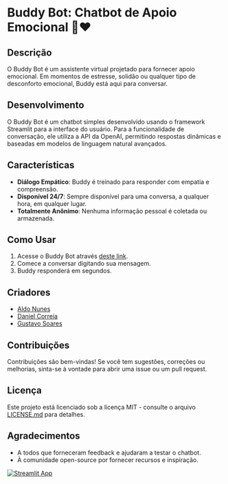 # Buddy Bot: Chatbot de Apoio Emocional 🤖❤️

## Descrição

O Buddy Bot é um assistente virtual projetado para fornecer apoio emocional. Em momentos de estresse, solidão ou qualquer tipo de desconforto emocional, Buddy está aqui para conversar.

## Desenvolvimento

O Buddy Bot é um chatbot simples desenvolvido usando o framework Streamlit para a interface do usuário. Para a funcionalidade de conversação, ele utiliza a API da OpenAI, permitindo respostas dinâmicas e baseadas em modelos de linguagem natural avançados.

## Características

- **Diálogo Empático**: Buddy é treinado para responder com empatia e compreensão.
- **Disponível 24/7**: Sempre disponível para uma conversa, a qualquer hora, em qualquer lugar.
- **Totalmente Anônimo**: Nenhuma informação pessoal é coletada ou armazenada.

## Como Usar

1. Acesse o Buddy Bot através [deste link](https://buddybot.streamlit.app).
2. Comece a conversar digitando sua mensagem.
3. Buddy responderá em segundos.

## Criadores

- [Aldo Nunes](https://github.com/AldoNunes001)
- [Daniel Correia](https://github.com/danielcorreia-dev)
- [Gustavo Soares](https://github.com/gusvasconcelos)

## Contribuições

Contribuições são bem-vindas! Se você tem sugestões, correções ou melhorias, sinta-se à vontade para abrir uma issue ou um pull request.

## Licença

Este projeto está licenciado sob a licença MIT - consulte o arquivo [LICENSE.md](LICENSE.md) para detalhes.

## Agradecimentos

- A todos que forneceram feedback e ajudaram a testar o chatbot.
- À comunidade open-source por fornecer recursos e inspiração.

[![Streamlit App](https://static.streamlit.io/badges/streamlit_badge_black_white.svg)](https://<your-custom-subdomain>.streamlit.app)
